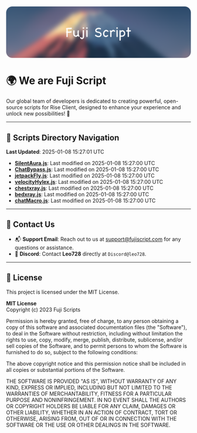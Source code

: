 ![Banner](.github/b.webp)

# 🌍 **We are Fuji Script**

Our global team of developers is dedicated to creating powerful, open-source scripts for Rise Client, designed to enhance your experience and unlock new possibilities! 🌟

---
<!-- SCRIPTS_NAVIGATION_START -->
## 📂 **Scripts Directory Navigation**

**Last Updated**: 2025-01-08 15:27:01 UTC

- **[SilentAura.js](scripts/SilentAura.js)**: Last modified on 2025-01-08 15:27:00 UTC
- **[ChatBypass.js](scripts/ChatBypass.js)**: Last modified on 2025-01-08 15:27:00 UTC
- **[jetpackFly.js](scripts/jetpackFly.js)**: Last modified on 2025-01-08 15:27:00 UTC
- **[velocityHylex.js](scripts/velocityHylex.js)**: Last modified on 2025-01-08 15:27:00 UTC
- **[chestxray.js](scripts/chestxray.js)**: Last modified on 2025-01-08 15:27:00 UTC
- **[bedxray.js](scripts/bedxray.js)**: Last modified on 2025-01-08 15:27:00 UTC
- **[chatMacro.js](scripts/chatMacro.js)**: Last modified on 2025-01-08 15:27:00 UTC

<!-- SCRIPTS_NAVIGATION_END -->

---

## 💬 **Contact Us**  
- 📬 **Support Email**: Reach out to us at [support@fujiscript.com](mailto:support@fujiscript.com) for any questions or assistance.  
- 💬 **Discord**: Contact **Leo728** directly at `Discord@leo728`.

---

## 📜 **License**

This project is licensed under the MIT License.  

**MIT License**  
Copyright (c) 2023 Fuji Scripts  

Permission is hereby granted, free of charge, to any person obtaining a copy of this software and associated documentation files (the "Software"), to deal in the Software without restriction, including without limitation the rights to use, copy, modify, merge, publish, distribute, sublicense, and/or sell copies of the Software, and to permit persons to whom the Software is furnished to do so, subject to the following conditions:  

The above copyright notice and this permission notice shall be included in all copies or substantial portions of the Software.  

THE SOFTWARE IS PROVIDED "AS IS", WITHOUT WARRANTY OF ANY KIND, EXPRESS OR IMPLIED, INCLUDING BUT NOT LIMITED TO THE WARRANTIES OF MERCHANTABILITY, FITNESS FOR A PARTICULAR PURPOSE AND NONINFRINGEMENT. IN NO EVENT SHALL THE AUTHORS OR COPYRIGHT HOLDERS BE LIABLE FOR ANY CLAIM, DAMAGES OR OTHER LIABILITY, WHETHER IN AN ACTION OF CONTRACT, TORT OR OTHERWISE, ARISING FROM, OUT OF OR IN CONNECTION WITH THE SOFTWARE OR THE USE OR OTHER DEALINGS IN THE SOFTWARE.  

